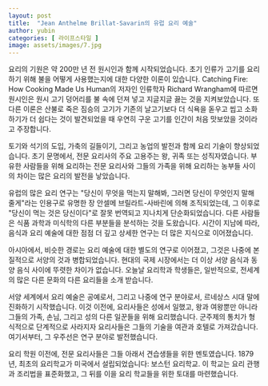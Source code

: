 ```yaml
---
layout: post
title:  "Jean Anthelme Brillat-Savarin의 유럽 요리 예술"
author: yubin
categories: [ 라이프스타일 ]
image: assets/images/7.jpg
---
```

요리의 기원은 약 200만 년 전 원시인과 함께 시작되었습니다. 초기 인류가 고기를 요리하기 위해 불을 어떻게 사용했는지에 대한 다양한 이론이 있습니다. Catching Fire: How Cooking Made Us Human의 저자인 인류학자 Richard Wrangham에 따르면 원시인은 원시 고기 덩어리를 불 속에 던져 넣고 지글지글 끓는 것을 지켜보았습니다. 또 다른 이론은 산불로 죽은 짐승의 고기가 기존의 날고기보다 더 식욕을 돋우고 씹고 소화하기가 더 쉽다는 것이 발견되었을 때 우연히 구운 고기를 인간이 처음 맛보았을 것이라고 주장합니다.

토기와 석기의 도입, 가축의 길들이기, 그리고 농업의 발전과 함께 요리 기술이 향상되었습니다. 초기 문명에서, 전문 요리사의 주요 고용주는 왕, 귀족 또는 성직자였습니다. 부유한 사람들을 위해 요리하는 전문 요리사와 그들의 가족을 위해 요리하는 농부들 사이의 차이는 많은 요리의 발전을 낳았습니다.

유럽의 많은 요리 연구는 "당신이 무엇을 먹는지 말해봐, 그러면 당신이 무엇인지 말해줄게"라는 인용구로 유명한 장 안셀메 브릴라트-사바린에 의해 조직되었는데, 그 이후로 "당신이 먹는 것은 당신이다"로 잘못 번역되고 지나치게 단순화되었습니다. 다른 사람들은 식품 과학과 미식학의 다른 부분들을 분석하는 것을 도왔습니다. 시간이 지남에 따라, 음식과 요리 예술에 대한 점점 더 깊고 상세한 연구는 더 많은 지식으로 이어졌습니다.

아시아에서, 비슷한 경로는 요리 예술에 대한 별도의 연구로 이어졌고, 그것은 나중에 본질적으로 서양의 것과 병합되었습니다. 현대의 국제 시장에서는 더 이상 서양 음식과 동양 음식 사이에 뚜렷한 차이가 없습니다. 오늘날 요리학과 학생들은, 일반적으로, 전세계의 많은 다른 문화의 다른 요리들을 소개 받습니다.

서양 세계에서 요리 예술은 공예로서, 그리고 나중에 연구 분야로서, 르네상스 시대 말에 진화하기 시작했습니다. 이것 이전에, 요리사들은 성에서 일했고, 왕과 여왕뿐만 아니라 그들의 가족, 손님, 그리고 성의 다른 일꾼들을 위해 요리했습니다. 군주제의 통치가 형식적으로 단계적으로 사라지자 요리사들은 그들의 기술을 여관과 호텔로 가져갔습니다. 여기서부터, 그 우주선은 연구 분야로 발전했습니다.

요리 학원 이전에, 전문 요리사들은 그들 아래서 견습생들을 위한 멘토였습니다. 1879년, 최초의 요리학교가 미국에서 설립되었습니다: 보스턴 요리학교. 이 학교는 요리 관행과 조리법을 표준화했고, 그 뒤를 이을 요리 학교들을 위한 토대를 마련했습니다.
